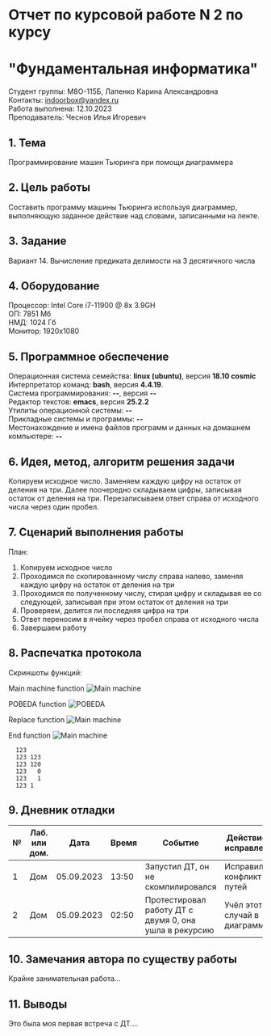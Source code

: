 # Отчет по курсовой работе N 2 по курсу
# "Фундаментальная информатика"

Студент группы: M8О-115Б, Лапенко Карина Александровна\
Контакты: indoorbox@yandex.ru \
Работа выполнена: 12.10.2023\
Преподаватель: Чеснов Илья Игоревич

## 1. Тема

Программирование машин Тьюринга при помощи диаграммера

## 2. Цель работы

Составить программу машины Тьюринга используя диаграммер, выполняющую заданное действие над словами, записанными на ленте.

## 3. Задание

Вариант 14. Вычисление предиката делимости на 3 десятичного числа

## 4. Оборудование

Процессор: Intel Core i7-11900 @ 8x 3.9GH\
ОП: 7851 Мб\
НМД: 1024 Гб\
Монитор: 1920x1080

## 5. Программное обеспечение

Операционная система семейства: **linux (ubuntu)**, версия **18.10 cosmic**\
Интерпретатор команд: **bash**, версия **4.4.19**.\
Система программирования: **--**, версия **--**\
Редактор текстов: **emacs**, версия **25.2.2**\
Утилиты операционной системы: **--**\
Прикладные системы и программы: **--**\
Местонахождение и имена файлов программ и данных на домашнем компьютере: **--**

## 6. Идея, метод, алгоритм решения задачи

Копируем исходное число. Заменяем каждую цифру на остаток от деления на три. Далее поочередно складываем цифры, записывая остаток от деления на три. Перезаписываем ответ справа от исходного числа через один пробел.

## 7. Сценарий выполнения работы

План:
1. Копируем исходное число
2. Проходимся по скопированному числу справа налево, заменяя каждую цифру на остаток от деления на три
3. Проходимся по полученному числу, стирая цифру и складывая ее со следующей, записывая при этом остаток от деления на три
4. Проверяем, делится ли последняя цифра на три
5. Ответ переносим в ячейку через пробел справа от исходного числа
6. Завершаем работу

## 8. Распечатка протокола

Скриншоты функций:

Main machine function
![Main machine](https://github.com/Dhelprat/labs/3/images/main.png?raw=true)

POBEDA function
![POBEDA](https://github.com/Dhelprat/labs/3/images/pobeda.png?raw=true)

Replace function
![Main machine](https://github.com/Dhelprat/labs/3/images/replace.png?raw=true)

End function
![Main machine](https://github.com/Dhelprat/labs/3/images/end.png?raw=true)

```
  123
  123 123
  123 120
  123   0
  123   1
  123 1

```

## 9. Дневник отладки

| № | Лаб. или дом. | Дата       | Время     | Событие                                                | Действие по исправлению   | Примечание     |
|---|---------------|------------|-----------|--------------------------------------------------------|---------------------------|----------------|
|1  | Дом           | 05.09.2023 | 13:50     | Запустил ДТ, он не скомпилировался                     | Исправил конфликт путей   | Частая ошибка  |
|2  | Дом           | 05.09.2023 | 02:50     | Протестировал работу ДТ с двумя 0, она ушла в рекурсию | Учёл этот случай в диаграмме |                |

## 10. Замечания автора по существу работы

Крайне занимательная работа...

## 11. Выводы

Это была моя первая встреча с ДТ....

